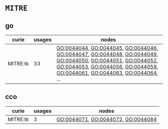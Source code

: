# `MITRE`

## go

| curie    |   usages | nodes                                                                                                                                                                                                                                                                                                                                                                                                                                                                                                                                                                                                                                                                                                                                                              |
|----------|----------|--------------------------------------------------------------------------------------------------------------------------------------------------------------------------------------------------------------------------------------------------------------------------------------------------------------------------------------------------------------------------------------------------------------------------------------------------------------------------------------------------------------------------------------------------------------------------------------------------------------------------------------------------------------------------------------------------------------------------------------------------------------------|
| MITRE:tk |       33 | [GO:0044044](https://bioregistry.io/GO:0044044), [GO:0044045](https://bioregistry.io/GO:0044045), [GO:0044046](https://bioregistry.io/GO:0044046), [GO:0044047](https://bioregistry.io/GO:0044047), [GO:0044048](https://bioregistry.io/GO:0044048), [GO:0044049](https://bioregistry.io/GO:0044049), [GO:0044050](https://bioregistry.io/GO:0044050), [GO:0044051](https://bioregistry.io/GO:0044051), [GO:0044052](https://bioregistry.io/GO:0044052), [GO:0044053](https://bioregistry.io/GO:0044053), [GO:0044056](https://bioregistry.io/GO:0044056), [GO:0044059](https://bioregistry.io/GO:0044059), [GO:0044061](https://bioregistry.io/GO:0044061), [GO:0044063](https://bioregistry.io/GO:0044063), [GO:0044064](https://bioregistry.io/GO:0044064), ... |

## cco

| curie    |   usages | nodes                                                                                                                                             |
|----------|----------|---------------------------------------------------------------------------------------------------------------------------------------------------|
| MITRE:tk |        3 | [GO:0044071](https://bioregistry.io/GO:0044071), [GO:0044072](https://bioregistry.io/GO:0044072), [GO:0044084](https://bioregistry.io/GO:0044084) |

